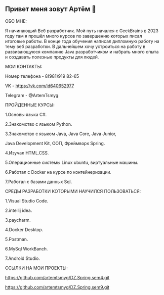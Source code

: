 ## Привет меня зовут Артём 👋

 ОБО МНЕ:
 
Я начинающий Веб разработчик. Мой путь начался с GeekBrains в 2023 году 
там я прошёл много курсов по завершению которых писал итоговые работы.
В конце года обучения написал дипломную работу на тему веб разработки.
В дальнейшем хочу устроиться на работу в развивающуюся компанию Java разработчиком и 
набрать много опыта и создавать полезные продукты для людей.

МОИ КОНТАКТЫ:

Номер телефона - 8(981)919 82-65

VK - https://vk.com/id640652977

Telegram - @ArtemTsmyg


ПРОЙДЕННЫЕ КУРСЫ: 

1.Основы языка C#.

2.Знакомство с языком Python.

3.Знакомство с языком Java, Java Core, Java Junior, 

Java Development Kit, ООП, Фреймворк Spring.

4.Изучал HTML.CSS.

5.Операционные системы Linux ubuntu, виртуальные машины.

6.Работал с Docker на курсе по контейнеризации.

7.Работал с базами данных Sql.


СРЕДЫ РАЗРАБОТКИ КОТОРЫМИ НАУЧИЛСЯ ПОЛЬЗОВАТЬСЯ:

1.Visual Studio Code.

2.intellij idea.

3.paycharm.

4.Docker Desktop.

5.Postman.

6.MySql WorkBanch.

7.Android Studio.

ССЫЛКИ НА МОИ ПРОЕКТЫ:

https://github.com/artemtsmyg/DZ.Spring.sem4.git

https://github.com/artemtsmyg/DZ.Spring.sem9.git

